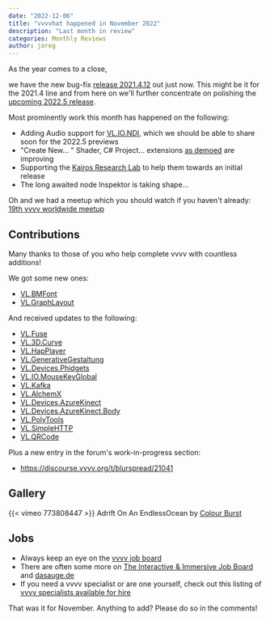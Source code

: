 ```yaml
---
date: "2022-12-06"
title: "vvvvhat happened in November 2022"
description: "Last month in review"
categories: Monthly Reviews
author: joreg
---
```


As the year comes to a close, 

we have the new bug-fix [release 2021.4.12](https://thegraybook.vvvv.org/changelog/2021.4.html) out just now. This might be it for the 2021.4 line and from here on we'll further concentrate on polishing the [upcoming 2022.5 release](https://visualprogramming.net/blog/2022/vvvv-gamma-2022.5-previews-available-now/).

Most prominently work this month has happened on the following:
* Adding Audio support for [VL.IO.NDI](https://www.nuget.org/packages/VL.IO.NDI/), which we should be able to share soon for the 2022.5 previews
* "Create New... " Shader, C# Project... extensions [as demoed](https://youtu.be/m-tnhcX-n0k?t=2416) are improving
* Supporting the [Kairos Research Lab](https://opencollective.com/kairos-research-lab) to help them towards an initial release
* The long awaited node Inspektor is taking shape...

Oh and we had a meetup which you should watch if you haven't already: [19th vvvv worldwide meetup](https://youtu.be/m-tnhcX-n0k)

## Contributions
Many thanks to those of you who help complete vvvv with countless additions!

We got some new ones:
* [VL.BMFont](https://www.nuget.org/packages/VL.BMFont)
* [VL.GraphLayout](https://www.nuget.org/packages/VL.GraphLayout)

And received updates to the following:
* [VL.Fuse](https://www.nuget.org/packages/VL.Fuse)
* [VL.3D.Curve](https://www.nuget.org/packages/VL.3D.Curve)
* [VL.HapPlayer](https://www.nuget.org/packages/VL.HapPlayer)
* [VL.GenerativeGestaltung](https://www.nuget.org/packages/VL.GenerativeGestaltung)
* [VL.Devices.Phidgets](https://www.nuget.org/packages/VL.Devices.Phidgets)
* [VL.IO.MouseKeyGlobal](https://www.nuget.org/packages/VL.IO.MouseKeyGlobal)
* [VL.Kafka](https://www.nuget.org/packages/VL.Kafka)
* [VL.AlchemX](https://www.nuget.org/packages/VL.AlchemX)
* [VL.Devices.AzureKinect](https://www.nuget.org/packages/VL.Devices.AzureKinect)
* [VL.Devices.AzureKinect.Body](https://www.nuget.org/packages/VL.Devices.AzureKinect.Body)
* [VL.PolyTools](https://www.nuget.org/packages/VL.PolyTools)
* [VL.SimpleHTTP](https://www.nuget.org/packages/VL.SimpleHTTP)
* [VL.QRCode](https://www.nuget.org/packages/VL.QRCode)

Plus a new entry in the forum's work-in-progress section:
- https://discourse.vvvv.org/t/blurspread/21041

## Gallery
{{< vimeo 773808447 >}}
Adrift On An EndlessOcean by [Colour Burst](https://colour-burst.com/)

## Jobs

- Always keep an eye on the [vvvv job board](https://discourse.vvvv.org/c/jobs)
- There are often some more on [The Interactive & Immersive Job Board](https://jobs.interactiveimmersive.io/?s=vvvv&post_type=job_listing&orderby=date) and [dasauge.de](https://dasauge.de/sta/Vvvv/)
- If you need a vvvv specialist or are one yourself, check out this listing of [vvvv specialists available for hire](https://vvvv.org/documentation/vvvv-specialists-available-for-hire)

That was it for November. Anything to add? Please do so in the comments!